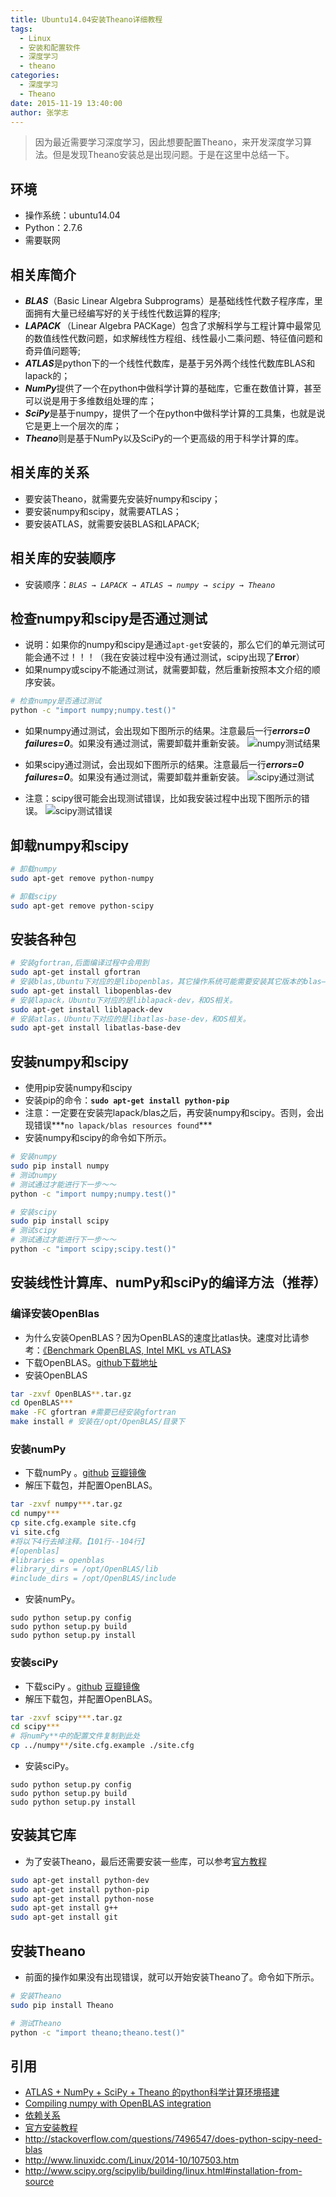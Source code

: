 ```yaml
---
title: Ubuntu14.04安装Theano详细教程
tags: 
  - Linux
  - 安装和配置软件
  - 深度学习
  - theano
categories:
  - 深度学习
  - Theano
date: 2015-11-19 13:40:00
author: 张学志
---
```





> 因为最近需要学习深度学习，因此想要配置Theano，来开发深度学习算法。但是发现Theano安装总是出现问题。于是在这里中总结一下。

## 环境
* 操作系统：ubuntu14.04
* Python：2.7.6
* 需要联网

<!-- more -->

## 相关库简介
* ***BLAS***（Basic Linear Algebra Subprograms）是基础线性代数子程序库，里面拥有大量已经编写好的关于线性代数运算的程序;
* ***LAPACK*** （Linear Algebra PACKage）包含了求解科学与工程计算中最常见的数值线性代数问题，如求解线性方程组、线性最小二乘问题、特征值问题和奇异值问题等;
* ***ATLAS***是python下的一个线性代数库，是基于另外两个线性代数库BLAS和lapack的；
* ***NumPy***提供了一个在python中做科学计算的基础库，它重在数值计算，甚至可以说是用于多维数组处理的库；
* ***SciPy***是基于numpy，提供了一个在python中做科学计算的工具集，也就是说它是更上一个层次的库；
* ***Theano***则是基于NumPy以及SciPy的一个更高级的用于科学计算的库。


## 相关库的关系
* 要安装Theano，就需要先安装好numpy和scipy；
* 要安装numpy和scipy，就需要ATLAS；
* 要安装ATLAS，就需要安装BLAS和LAPACK;

## 相关库的安装顺序
* 安装顺序：*`BLAS → LAPACK → ATLAS → numpy → scipy → Theano`*


## 检查numpy和scipy是否通过测试
* 说明：如果你的numpy和scipy是通过`apt-get`安装的，那么它们的单元测试可能会通不过！！！（我在安装过程中没有通过测试，scipy出现了**Error**）
* 如果numpy或scipy不能通过测试，就需要卸载，然后重新按照本文介绍的顺序安装。

```bash
# 检查numpy是否通过测试
python -c "import numpy;numpy.test()"
```
* 如果numpy通过测试，会出现如下图所示的结果。注意最后一行***errors=0 failures=0***。如果没有通过测试，需要卸载并重新安装。
![numpy测试结果](http://img.blog.csdn.net/20150726185255050)

* 如果scipy通过测试，会出现如下图所示的结果。注意最后一行***errors=0 failures=0***。如果没有通过测试，需要卸载并重新安装。
![scipy通过测试](http://img.blog.csdn.net/20150726185208417)

* 注意：scipy很可能会出现测试错误，比如我安装过程中出现下图所示的错误。
![scipy测试错误](http://img.blog.csdn.net/20150726185356526)


## 卸载numpy和scipy
```bash
# 卸载numpy
sudo apt-get remove python-numpy

# 卸载scipy
sudo apt-get remove python-scipy
```

## 安装各种包
```bash
# 安装gfortran,后面编译过程中会用到
sudo apt-get install gfortran
# 安装blas,Ubuntu下对应的是libopenblas，其它操作系统可能需要安装其它版本的blas——这是个OS相关的。
sudo apt-get install libopenblas-dev
# 安装lapack，Ubuntu下对应的是liblapack-dev，和OS相关。
sudo apt-get install liblapack-dev
# 安装atlas，Ubuntu下对应的是libatlas-base-dev，和OS相关。
sudo apt-get install libatlas-base-dev
```


## 安装numpy和scipy
* 使用pip安装numpy和scipy
* 安装pip的命令：**`sudo apt-get install python-pip`**
* 注意：一定要在安装完lapack/blas之后，再安装numpy和scipy。否则，会出现错误***`no lapack/blas resources found`***
* 安装numpy和scipy的命令如下所示。
```bash
# 安装numpy
sudo pip install numpy
# 测试numpy
# 测试通过才能进行下一步～～
python -c "import numpy;numpy.test()"

# 安装scipy
sudo pip install scipy
# 测试scipy
# 测试通过才能进行下一步～～
python -c "import scipy;scipy.test()"
```
## 安装线性计算库、numPy和sciPy的编译方法（推荐）

### 编译安装OpenBlas
* 为什么安装OpenBLAS？因为OpenBLAS的速度比atlas快。速度对比请参考：[《Benchmark OpenBLAS, Intel MKL vs ATLAS》](https://github.com/tmolteno/necpp/issues/18)
* 下载OpenBLAS。[github下载地址](https://github.com/xianyi/OpenBLAS)
* 安装OpenBLAS
```bash
tar -zxvf OpenBLAS**.tar.gz
cd OpenBLAS***
make -FC gfortran #需要已经安装gfortran 
make install # 安装在/opt/OpenBLAS/目录下
```

### 安装numPy
* 下载numPy 。[github](https://github.com/numpy/numpy) [豆瓣镜像](http://pypi.douban.com/simple/numpy/)
* 解压下载包，并配置OpenBLAS。
```bash
tar -zxvf numpy***.tar.gz
cd numpy***
cp site.cfg.example site.cfg
vi site.cfg
#将以下4行去掉注释。【101行--104行】
#[openblas]
#libraries = openblas
#library_dirs = /opt/OpenBLAS/lib
#include_dirs = /opt/OpenBLAS/include
```
* 安装numPy。
```
sudo python setup.py config
sudo python setup.py build
sudo python setup.py install 
```
### 安装sciPy
* 下载sciPy 。[github](https://github.com/numpy/scipy) [豆瓣镜像](http://pypi.douban.com/simple/scipy/)
* 解压下载包，并配置OpenBLAS。
```bash
tar -zxvf scipy***.tar.gz
cd scipy***
# 将numPy**中的配置文件复制到此处
cp ../numpy**/site.cfg.example ./site.cfg
```
* 安装sciPy。
```
sudo python setup.py config
sudo python setup.py build
sudo python setup.py install 
```

## 安装其它库
* 为了安装Theano，最后还需要安装一些库，可以参考[官方教程](http://deeplearning.net/software/theano/install_ubuntu.html#install-ubuntu)
```bash
sudo apt-get install python-dev
sudo apt-get install python-pip
sudo apt-get install python-nose
sudo apt-get install g++
sudo apt-get install git 

```

## 安装Theano
* 前面的操作如果没有出现错误，就可以开始安装Theano了。命令如下所示。
```bash
# 安装Theano
sudo pip install Theano

# 测试Theano
python -c "import theano;theano.test()"
```

## 引用
* [ATLAS + NumPy + SciPy + Theano 的python科学计算环境搭建 ](http://blog.sina.com.cn/s/blog_6cb8e53d0101keak.html)
* [Compiling numpy with OpenBLAS integration](http://stackoverflow.com/questions/11443302/compiling-numpy-with-openblas-integration)
* [依赖关系](http://www.tuicool.com/articles/Ub6vqiQ)
* [官方安装教程](http://deeplearning.net/software/theano/install.html#install)
* http://stackoverflow.com/questions/7496547/does-python-scipy-need-blas
* http://www.linuxidc.com/Linux/2014-10/107503.htm
* http://www.scipy.org/scipylib/building/linux.html#installation-from-source

